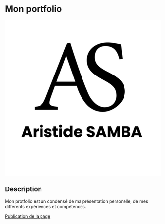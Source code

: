 # Mon portfolio

![Logo de mon portfolio](/asset/logo-aristidesamba2.jpg)

## Description
Mon protfolio est un condensé de ma présentation personelle, de mes différents expériences et compétences.

[Publication de la page](https://aristidesamba.github.io/portfolio-aristide/)